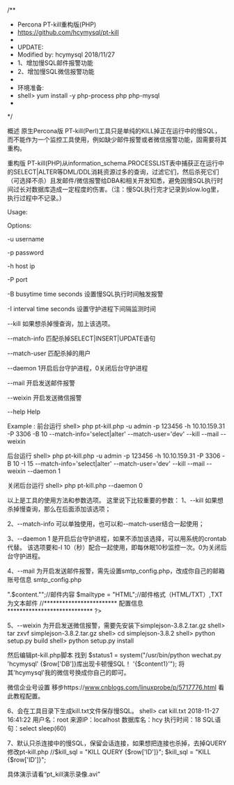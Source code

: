 /**
 * Percona PT-kill重构版(PHP)
 * https://github.com/hcymysql/pt-kill
 *
 * UPDATE:
 * Modified by: hcymysql 2018/11/27
 * 1、增加慢SQL邮件报警功能
 * 2、增加慢SQL微信报警功能
 *
 * 环境准备: 
 * shell> yum install -y php-process php php-mysql
 *  
 */

概述
原生Percona版 PT-kill(Perl)工具只是单纯的KILL掉正在运行中的慢SQL，而不能作为一个监控工具使用，例如缺少邮件报警或者微信报警功能，固需要将其重构。

重构版 PT-kill(PHP)从information_schema.PROCESSLIST表中捕获正在运行中的SELECT|ALTER等DML/DDL消耗资源过多的查询，过滤它们，然后杀死它们（可选择不杀）且发邮件/微信报警给DBA和相关开发知悉，避免因慢SQL执行时间过长对数据库造成一定程度的伤害。（注：慢SQL执行完才记录到slow.log里，执行过程中不记录。）

Usage:

  Options:
  
  -u  username
  
  -p  password
  
  -h  host ip
  
  -P  port
  
  -B  busytime time seconds 设置慢SQL执行时间触发报警
  
  -I  interval time seconds 设置守护进程下间隔监测时间
  
  --kill 如果想杀掉慢查询，加上该选项。
  
  --match-info 匹配杀掉SELECT|INSERT|UPDATE语句
  
  --match-user 匹配杀掉的用户
  
  --daemon 1开启后台守护进程，0关闭后台守护进程
  
  --mail 开启发送邮件报警
  
  --weixin 开启发送微信报警
  
  --help  Help
 

Example :
   前台运行
   shell> php pt-kill.php -u admin -p 123456 -h 10.10.159.31 -P 3306 -B 10  --match-info='select|alter' --match-user='dev' --kill --mail --weixin

   后台运行
   shell> php pt-kill.php -u admin -p 123456 -h 10.10.159.31 -P 3306 -B 10  -I 15 --match-info='select|alter' --match-user='dev' --kill --mail --weixin --daemon 1
   	   
   关闭后台运行
   shell> php pt-kill.php --daemon 0

以上是工具的使用方法和参数选项。
这里说下比较重要的参数：
1、--kill 如果想杀掉慢查询，那么在后面添加该选项；

2、--match-info 可以单独使用，也可以和--match-user结合一起使用；

3、--daemon 1 是开启后台守护进程，如果不添加该选择，可以用系统的crontab代替。
   该选项要和-I 10（秒）配合一起使用，即每休眠10秒监控一次。0为关闭后台守护进程。

4、--mail 为开启发送邮件报警，需先设置smtp_config.php，改成你自己的邮箱账号信息
smtp_config.php
<?php

    $content = nl2br(file_get_contents(dirname(__FILE__).'/kill.txt'));
    require_once "Smtp.class.php";

    //******************** 配置信息 ********************************
    $smtpserver = "smtp.126.com";//SMTP服务器
    $smtpserverport = 25;//SMTP服务器端口
    $smtpusermail = "chunyang_he@126.com";//SMTP服务器的用户邮箱
    $smtpemailto = 'chunyang_he@126.com';//发送给谁
    $smtpuser = "chunyang_he@126.com";//SMTP服务器的用户帐号，注：部分邮箱只需@前面的用户名
    $smtppass = "123456";//SMTP服务器的授权码
    $mailtitle = "警告！出现卡顿慢SQL，请及时优化处理！";//邮件主题
    $mailcontent = "<h1>".$content."</h1>";//邮件内容
    $mailtype = "HTML";//邮件格式（HTML/TXT）,TXT为文本邮件
    //************************ 配置信息 ****************************

?>

5、--weixin 为开启发送微信报警，需要先安装下simplejson-3.8.2.tar.gz
shell> tar zxvf simplejson-3.8.2.tar.gz
shell> cd simplejson-3.8.2
shell> python setup.py build
shell> python setup.py install

然后编辑pt-kill.php脚本
找到
$status1 = system("/usr/bin/python  wechat.py  'hcymysql' {$row['DB']}库出现卡顿慢SQL！ '{$content1}'");
将其'hcymysql'我的微信号换成你自己的即可。

微信企业号设置
移步https://www.cnblogs.com/linuxprobe/p/5717776.html 看此教程配置。

6、会在工具目录下生成kill.txt文件保存慢SQL。
shell> cat kill.txt
2018-11-27 16:41:22
用户名：root
来源IP：localhost
数据库名：hcy
执行时间：18
SQL语句：select sleep(60)

7、默认只杀连接中的慢SQL，保留会话连接，如果想把连接也杀掉，去掉QUERY
修改pt-kill.php
//$kill_sql = "KILL QUERY {$row['ID']}"; 
$kill_sql = "KILL {$row['ID']}";

具体演示请看“pt_kill演示录像.avi”

